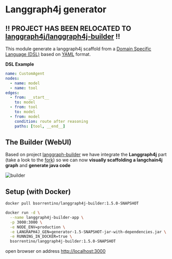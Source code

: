 # Langgraph4j generator

‼️ **PROJECT HAS BEEN RELOCATED TO [langgraph4j/langgraph4j-builder](https://github.com/langgraph4j/langgraph4j-builder)** ‼️
----

This module generate a langgraph4j scaffold from a [Domain Specific Language (DSL)][DSL] based on [YAML] format.

**DSL Example**
```yaml
name: CustomAgent
nodes:
  - name: model
  - name: tool
edges:
  - from: __start__
    to: model
  - from: tool
    to: model
  - from: model
    condition: route after reasoning
    paths: [tool, __end__]
```

## The Builder (WebUI)

Based on project [langgraph-builder] we have integrate the **Langgraph4j** part (take a look to the [fork][langgraph-builder-fork]) so we can now **visually scaffolding a langchain4j graph** and **generate java code**

![builder](src/site/resources/langgraph4j-builder.gif)

## Setup (with Docker)

```bash
docker pull bsorrentino/langgraph4j-builder:1.5.0-SNAPSHOT

docker run -d \
  --name langgraph4j-builder-app \
  -p 3000:3000 \
  -e NODE_ENV=production \
  -e LANGRAPH4J_GEN=generator-1.5-SNAPSHOT-jar-with-dependencies.jar \
  -e RUNNING_IN_DOCKER=true \
  bsorrentino/langgraph4j-builder:1.5.0-SNAPSHOT
```

open browser on address [http://localhost:3000](http://localhost:3000])



[DSL]: https://en.wikipedia.org/wiki/Domain-specific_language
[YAML]: https://yaml.org
[langgraph-builder]: https://github.com/langchain-ai/langgraph-builder
[langgraph-builder-fork]: https://github.com/bsorrentino/langgraph-builder